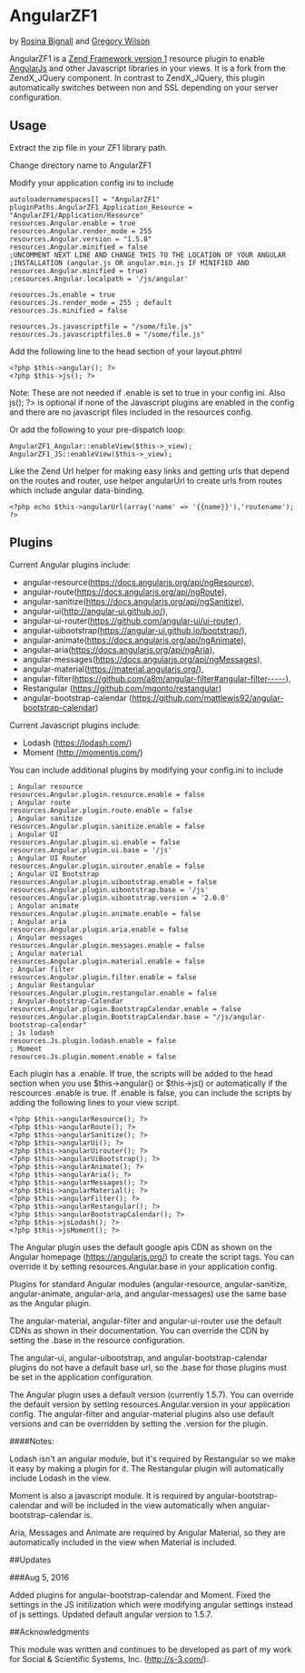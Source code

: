 # AngularZF1

by [Rosina Bignall](http://rosinabignall.com) and [Gregory Wilson](http://drakos7.net)

AngularZF1 is a [Zend Framework version 1](http://framework.zend.com/manual/1.12/en/manual.html) resource
plugin to enable [AngularJs](https://angularjs.org/) and other Javascript libraries in your views.
It is a fork from the ZendX_JQuery component. In contrast to ZendX_JQuery, this plugin automatically
switches between non and SSL depending on your server configuration.


## Usage

Extract the zip file in your ZF1 library path.

Change directory name to AngularZF1

Modify your application config ini to include

    autoloadernamespaces[] = "AngularZF1"
    pluginPaths.AngularZF1_Application_Resource = "AngularZF1/Application/Resource"
    resources.Angular.enable = true
    resources.Angular.render_mode = 255
    resources.Angular.version = "1.5.8"
    resources.Angular.minified = false
    ;UNCOMMENT NEXT LINE AND CHANGE THIS TO THE LOCATION OF YOUR ANGULAR
    ;INSTALLATION (angular.js OR angular.min.js IF MINIFIED AND resources.Angular.minified = true)
    ;resources.Angular.localpath = '/js/angular'

    resources.Js.enable = true
    resources.Js.render_mode = 255 ; default
    resources.Js.minified = false

    resources.Js.javascriptfile = "/some/file.js"
    resources.Js.javascriptfiles.0 = "/some/file.js"

Add the following line to the head section of your layout.phtml

    <?php $this->angular(); ?>
    <?php $this->js(); ?>

Note: These are not needed if .enable is set to true in your config ini.
Also <?php $this->js(); ?> is optional if none of the Javascript
plugins are enabled in the config and there are no javascript files included
in the resources config.

Or add the following to your pre-dispatch loop:

    AngularZF1_Angular::enableView($this->_view);
    AngularZF1_JS::enableView($this->_view);

Like the Zend Url helper for making easy links and getting urls that depend on the
routes and router, use helper angularUrl to create urls from routes which include
angular data-binding.

    <?php echo $this->angularUrl(array('name' => '{{name}}'),'routename'); ?>


## Plugins

Current Angular plugins include:

- angular-resource(https://docs.angularjs.org/api/ngResource),
- angular-route(https://docs.angularjs.org/api/ngRoute),
- angular-sanitize(https://docs.angularjs.org/api/ngSanitize),
- angular-ui(http://angular-ui.github.io/),
- angular-ui-router(https://github.com/angular-ui/ui-router),
- angular-uibootstrap(https://angular-ui.github.io/bootstrap/),
- angular-animate(https://docs.angularjs.org/api/ngAnimate),
- angular-aria(https://docs.angularjs.org/api/ngAria),
- angular-messages(https://docs.angularjs.org/api/ngMessages),
- angular-material(https://material.angularjs.org/),
- angular-filter(https://github.com/a8m/angular-filter#angular-filter-----),
- Restangular (https://github.com/mgonto/restangular)
- angular-bootstrap-calendar (https://github.com/mattlewis92/angular-bootstrap-calendar)

Current Javascript plugins include:

- Lodash (https://lodash.com/)
- Moment (http://momentjs.com/)

You can include additional plugins by modifying your config.ini to include

    ; Angular resource
    resources.Angular.plugin.resource.enable = false
    ; Angular route
    resources.Angular.plugin.route.enable = false
    ; Angular sanitize
    resources.Angular.plugin.sanitize.enable = false
    ; Angular UI
    resources.Angular.plugin.ui.enable = false
    resources.Angular.plugin.ui.base = '/js'
    ; Angular UI Router
    resources.Angular.plugin.uirouter.enable = false
    ; Angular UI Bootstrap
    resources.Angular.plugin.uibootstrap.enable = false
    resources.Angular.plugin.uibootstrap.base = '/js'
    resources.Angular.plugin.uibootstrap.version = '2.0.0'
    ; Angular animate
    resources.Angular.plugin.animate.enable = false
    ; Angular aria
    resources.Angular.plugin.aria.enable = false
    ; Angular messages
    resources.Angular.plugin.messages.enable = false
    ; Angular material
    resources.Angular.plugin.material.enable = false
    ; Angular filter
    resources.Angular.plugin.filter.enable = false
    ; Angular Restangular
    resources.Angular.plugin.restangular.enable = false
    ; Angular-Bootstrap-Calendar
    resources.Angular.plugin.BootstrapCalendar.enable = false
    resources.Angular.plugin.BootstrapCalendar.base = "/js/angular-bootstrap-calendar"
    ; Js lodash
    resources.Js.plugin.lodash.enable = false
    ; Moment
    resources.Js.plugin.moment.enable = false


Each plugin has a .enable.  If true, the scripts will be added to the head
section when you use $this->angular() or $this->js() or automatically if
the rescources .enable is true.   If .enable is false, you can include
the scripts by adding the following lines to your view script.

    <?php $this->angularResource(); ?>
    <?php $this->angularRoute(); ?>
    <?php $this->angularSanitize(); ?>
    <?php $this->angularUi(); ?>
    <?php $this->angularUirouter(); ?>
    <?php $this->angularUiBootstrap(); ?>
    <?php $this->angularAnimate(); ?>
    <?php $this->angularAria(); ?>
    <?php $this->angularMessages(); ?>
    <?php $this->angularMaterial(); ?>
    <?php $this->angularFilter(); ?>
    <?php $this->angularRestangular(); ?>
    <?php $this->angularBootstrapCalendar(); ?>
    <?php $this->jsLodash(); ?>
    <?php $this->jsMoment(); ?>

The Angular plugin uses the default google apis CDN as shown on the Angular
homepage (https://angularjs.org/) to create the script tags. You can override it by setting
resources.Angular.base in your application config.

Plugins for standard Angular modules (angular-resource, angular-sanitize, angular-animate,
angular-aria, and angular-messages) use the same base as the Angular
plugin.

The angular-material, angular-filter and angular-ui-router use the default CDNs
as shown in their documentation. You can override the CDN by setting
the .base in the resource configuration.  

The angular-ui, angular-uibootstrap, and angular-bootstrap-calendar
plugins do not have a default base url, so the
.base for those plugins must be set in the application configuration.

The Angular plugin uses a default version (currently 1.5.7). You can override the default
version by setting resources.Angular.version in your application config.
The angular-filter and angular-material plugins also use default versions
and can be overridden by setting the .version for the plugin.

####Notes:

Lodash isn't an angular module, but it's required by Restangular so
we make it easy by making a plugin for it. The Restangular plugin will
automatically include Lodash in the view.

Moment is also a javascript module. It is required by angular-bootstrap-calendar
and will be included in the view automatically when angular-bootstrap-calendar is.

Aria, Messages and Animate are required by Angular Material, so they are
automatically included in the view when Material is included.

##Updates

###Aug 5, 2016

Added plugins for angular-bootstrap-calendar and Moment. Fixed the settings
in the JS initilization which were modifying angular settings instead of
js settings.  Updated default angular version to 1.5.7.

##Acknowledgments

This module was written and continues to be developed as part of my work
for Social & Scientific Systems, Inc. (http://s-3.com/).
